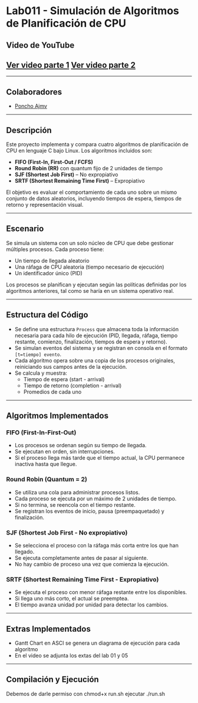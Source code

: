 # Lab011 - Simulación de Algoritmos de Planificación de CPU

## Video de YouTube
[Ver video parte 1](|https://youtu.be/xyiRSXJ8L-E|)
[Ver video parte 2](|https://youtu.be/58Ud-af90EU|)
---

---
## **Colaboradores**
- [Poncho Ajmv](https://github.com/poncho-ajmv)
---

## Descripción

Este proyecto implementa y compara cuatro algoritmos de planificación de CPU en lenguaje C bajo Linux. Los algoritmos incluidos son:

- **FIFO (First-In, First-Out / FCFS)**  
- **Round Robin (RR)** con quantum fijo de 2 unidades de tiempo  
- **SJF (Shortest Job First)** – No expropiativo  
- **SRTF (Shortest Remaining Time First)** – Expropiativo  

El objetivo es evaluar el comportamiento de cada uno sobre un mismo conjunto de datos aleatorios, incluyendo tiempos de espera, tiempos de retorno y representación visual.

---

## Escenario

Se simula un sistema con un solo núcleo de CPU que debe gestionar múltiples procesos. Cada proceso tiene:

- Un tiempo de llegada aleatorio
- Una ráfaga de CPU aleatoria (tiempo necesario de ejecución)
- Un identificador único (PID)

Los procesos se planifican y ejecutan según las políticas definidas por los algoritmos anteriores, tal como se haría en un sistema operativo real.

---

## Estructura del Código

- Se define una estructura `Process` que almacena toda la información necesaria para cada hilo de ejecución (PID, llegada, ráfaga, tiempo restante, comienzo, finalización, tiempos de espera y retorno).
- Se simulan eventos del sistema y se registran en consola en el formato `[t=tiempo] evento`.
- Cada algoritmo opera sobre una copia de los procesos originales, reiniciando sus campos antes de la ejecución.
- Se calcula y muestra:
  - Tiempo de espera (start - arrival)
  - Tiempo de retorno (completion - arrival)
  - Promedios de cada uno

---

## Algoritmos Implementados

### FIFO (First-In-First-Out)

- Los procesos se ordenan según su tiempo de llegada.
- Se ejecutan en orden, sin interrupciones.
- Si el proceso llega más tarde que el tiempo actual, la CPU permanece inactiva hasta que llegue.

### Round Robin (Quantum = 2)

- Se utiliza una cola para administrar procesos listos.
- Cada proceso se ejecuta por un máximo de 2 unidades de tiempo.
- Si no termina, se reencola con el tiempo restante.
- Se registran los eventos de inicio, pausa (preempaquetado) y finalización.

### SJF (Shortest Job First - No expropiativo)

- Se selecciona el proceso con la ráfaga más corta entre los que han llegado.
- Se ejecuta completamente antes de pasar al siguiente.
- No hay cambio de proceso una vez que comienza la ejecución.

### SRTF (Shortest Remaining Time First - Expropiativo)

- Se ejecuta el proceso con menor ráfaga restante entre los disponibles.
- Si llega uno más corto, el actual se preemptea.
- El tiempo avanza unidad por unidad para detectar los cambios.

---

## Extras Implementados 

- Gantt Chart en ASCI se genera un diagrama de ejecución para cada algoritmo 
- En el video se adjunta los extas del lab 01 y 05


---

## Compilación y Ejecución

Debemos de darle permiso con chmod+x run.sh 
ejecutar ./run.sh


